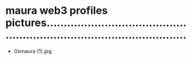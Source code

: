 # maura web3 profiles pictures..............................................................................................
- 0xmaura (1).jpg
